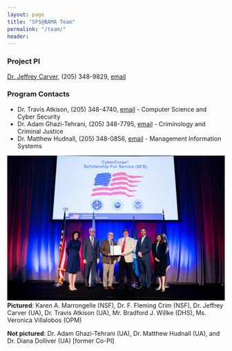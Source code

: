 ```yaml
---
layout: page
title: "SFS@BAMA Team"
permalink: "/team/"
header:
---
```




### Project PI

[Dr. Jeffrey Carver](http://carver.cs.ua.edu/), (205) 348-9829, [email](mailto:carver@cs.ua.edu)

### Program Contacts

* Dr. Travis Atkison, (205) 348-4740, [email](mailto:atkison@cs.ua.edu) - Computer Science and Cyber Security
* Dr. Adam Ghazi-Tehrani, (205) 348-7795, [email](mailto:aghazi@ua.edu) - Criminology and Criminal Justice
* Dr. Matthew Hudnall, (205) 348-0856, [email](mailto:matthew.hudnall@ua.edu) - Management Information Systems

![alt text](../images/ua2.jpg)
**Pictured**: Karen A. Marrongelle (NSF), Dr. F. Fleming Crim (NSF), Dr. Jeffrey Carver (UA), Dr. Travis Atkison (UA), Mr. Bradford J. Willke (DHS), Ms. Veronica Villalobos (OPM)

**Not pictured**: Dr. Adam Ghazi-Tehrani (UA), Dr. Matthew Hudnall (UA), and Dr. Diana Dolliver (UA) [former Co-PI]

